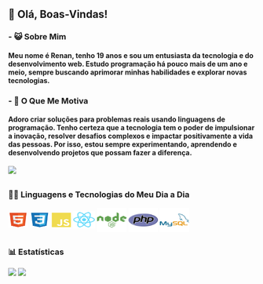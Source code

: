 ##  👋  Olá, Boas-Vindas!

### - 😺 Sobre Mim
#### Meu nome é Renan, tenho 19 anos e sou um entusiasta da tecnologia e do desenvolvimento web. Estudo programação há pouco mais de um ano e meio, sempre buscando aprimorar minhas habilidades e explorar novas tecnologias. 

### - 💪 O Que Me Motiva
#### Adoro criar soluções para problemas reais usando linguagens de programação. Tenho certeza que a tecnologia tem o poder de impulsionar a inovação, resolver desafios complexos e impactar positivamente a vida das pessoas. Por isso, estou sempre experimentando, aprendendo e desenvolvendo projetos que possam fazer a diferença.


<div>
  <a href="https://www.linkedin.com/in/renan-teles-3a1290355" target="_blank"><img src="https://img.shields.io/badge/-LinkedIn-%230077B5?style=for-the-badge&logo=linkedin&logoColor=white"/></a>
</div>

<!--
<div>
  <a href="" target="_blank"><img src="https://img.shields.io/badge/-Gmail-%23333?style=for-the-badge&logo=gmail&logoColor=white" target="_blank" /></a>
</div>
-->

##

### 🧑‍💻 Linguagens e Tecnologias do Meu Dia a Dia
<div style="display: inine_block">
  <img align="center" alt="Renan-html" height="30" width="40" src="https://raw.githubusercontent.com/devicons/devicon/master/icons/html5/html5-original.svg"/>
  
  <img align="center" alt="Renan-css" height="30" width="40" src="https://raw.githubusercontent.com/devicons/devicon/master/icons/css3/css3-original.svg"/>

  <img align="center" alt="Renan-js" height="30" width="40" src="https://raw.githubusercontent.com/devicons/devicon/master/icons/javascript/javascript-plain.svg"/>
  
  <!--
  <img align="center" alt="Renan-ts" height="30" width="40" src="https://raw.githubusercontent.com/devicons/devicon/master/icons/typescript/typescript-original.svg"/>
   -->
  
  <img align="center" alt="Renan-reactjs" height="35" width="45" src="https://raw.githubusercontent.com/devicons/devicon/master/icons/react/react-original.svg"/>

 <!--
  <img align="center" alt="Renan-angularjs" height="35" width="45" src="https://raw.githubusercontent.com/devicons/devicon/master/icons/angularjs/angularjs-original.svg"/>
  -->
  
  <img align="center" alt="Renan-nodejs" height="50" width="60" src="https://raw.githubusercontent.com/devicons/devicon/master/icons/nodejs/nodejs-plain-wordmark.svg"/>

  <!--
  <img align="center" alt="Renan-java" height="55" width="65" src="https://raw.githubusercontent.com/devicons/devicon/master/icons/java/java-original-wordmark.svg"/>
  -->
  
  <img align="center" alt="Renan-php" height="50" width="60" src="https://raw.githubusercontent.com/devicons/devicon/master/icons/php/php-original.svg"/>
  
  <img align="center" alt="Renan-mysql" height="50" width="60" src="https://raw.githubusercontent.com/devicons/devicon/master/icons/mysql/mysql-original-wordmark.svg"/>
</div>

##

### 📊 Estatísticas
<div>
  <img height="180" src="https://github-readme-stats.vercel.app/api/top-langs/?username=renan-teles&layout=compact&langs_count=16&theme=dark"/>
  <img height="180" src="https://github-readme-stats.vercel.app/api?username=renan-teles&show_icons=true&theme=dark&include_all_commits=true&count_private=true"/>
</div>

